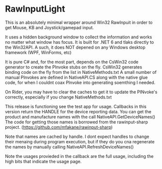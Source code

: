 # RawInputLight

This is an absolutely minimal wrapper around Win32 RawInpuit in order to get Mouse, KB and Joystick/gamepad input.

It uses a hidden background window to collect the information and works no matter what window has focus.  It is built
for .NET 6 and tlaks directly to the Win32API.  A such, it  does NOT depened on any Windows desktop framework (WPF, WinForms, etc)

It is pure C# and, for the most part, depends on the CsWin32 code generator to create the PInvoke stubs on the fly.
CsWin32 generates binding code on the fly from the list in NativeMethods.txt
A small number of manual PInvokes are defined in  NativeAPI.CS along with the  native glue code, for when
I couldnt coax PInvoke into generating soemthing I needed.  

On Rider, you may have to clear the caches to get it to update the PINvoke's correctly, especially if you change
NativeMethods.txt

This release is functioning see the test app for usage.  Callbacks in this version return the HANDLE for the device
reporting data.  You can get the product and manufacture names with the call NativeAPI.GetDeviceNames(<handle>)
The code for getting those names is borrowed from the rawinput-sharp project. (https://github.com/mfakane/rawinput-sharp)

Note that names are cached by handle.  I dont expect handles to change their menaing during program execution, but if
they do you cna regenerate the names by manually calling NativeAPI.RefreshDeviceNames()

Note the usages provieded in the callback are the full usage, including the high bits that indicate the usage page.
